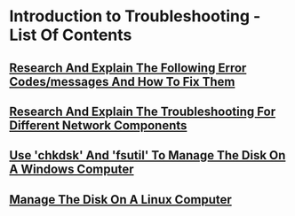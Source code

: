# Introduction to Troubleshooting - List Of Contents

## [Research And Explain The Following Error Codes/messages And How To Fix Them](https://github.com/aaronamran/MSAF-System-Administration-Fundamentals/blob/main/Introduction%20to%20Troubleshooting/research-error-codes-messages-fix.md)

## [Research And Explain The Troubleshooting For Different Network Components](https://github.com/aaronamran/MSAF-System-Administration-Fundamentals/blob/main/Introduction%20to%20Troubleshooting/research-troubleshooting-network-components.md)

## [Use 'chkdsk' And 'fsutil' To Manage The Disk On A Windows Computer](https://github.com/aaronamran/MSAF-System-Administration-Fundamentals/blob/main/Introduction%20to%20Troubleshooting/chkdsk-fsutil-manage-windows-disk.md)

## [Manage The Disk On A Linux Computer](https://github.com/aaronamran/MSAF-System-Administration-Fundamentals/blob/main/Introduction%20to%20Troubleshooting/manage-linux-disk.md)
